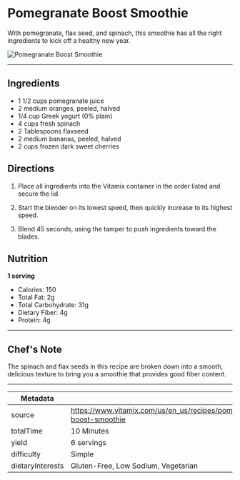 # Pomegranate Boost Smoothie

With pomegranate, flax seed, and spinach, this smoothie has all the right ingredients to kick off a healthy new year.

![Pomegranate Boost Smoothie](https://www.vitamix.com/content/dam/vitamix/migration/media/other/images/n/new-PomegranateBoostSmoothie-v1.jpg)

---

## Ingredients

- 1 1/2 cups pomegranate juice
- 2 medium oranges, peeled, halved
- 1/4 cup Greek yogurt (0% plain)
- 4 cups fresh spinach
- 2 Tablespoons flaxseed
- 2 medium bananas, peeled, halved
- 2 cups frozen dark sweet cherries

## Directions

1. Place all ingredients into the Vitamix container in the order listed and secure the lid.

2. Start the blender on its lowest speed, then quickly increase to its highest speed.

3. Blend 45 seconds, using the tamper to push ingredients toward the blades.

## Nutrition

**1 serving**

- Calories: 150
- Total Fat: 2g
- Total Carbohydrate: 31g
- Dietary Fiber: 4g
- Protein: 4g

---

## Chef's Note

The spinach and flax seeds in this recipe are broken down into a smooth, delicious texture to bring you a smoothie that provides good fiber content.

---

| Metadata |  |
| --- | --- |
| source | https://www.vitamix.com/us/en_us/recipes/pomegranate-boost-smoothie |
| totalTime | 10 Minutes |
| yield | 6 servings |
| difficulty | Simple |
| dietaryInterests | Gluten-Free, Low Sodium, Vegetarian |
